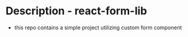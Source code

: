 # Description - react-form-lib

- this repo contains a simple project utilizing custom form component
